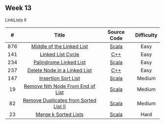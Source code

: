 ## Week 13

LinkLists II

| # | Title | Source Code | Difficulty |
|:---:|:---:|:---:|:---:|
| 876 | [Middle of the Linked List](https://leetcode-cn.com/problems/middle-of-the-linked-list/) | [Scala](https://github.com/Somainer/stca-weekly-challenge/tree/master/week13/876-middle-of-the-linked-list/middleNode.scala) | Easy |
| 141 | [Linked List Cycle](https://leetcode-cn.com/problems/linked-list-cycle/) | [C++](https://github.com/Somainer/stca-weekly-challenge/tree/master/week13/141-linked-list-cycle/hasCycle.cpp) | Easy |
| 234 | [Palindrome Linked List](https://leetcode-cn.com/problems/palindrome-linked-list/) | [Scala](https://github.com/Somainer/stca-weekly-challenge/tree/master/week13/234-palindrome-linked-list/isPalindrome.scala) | Easy |
| 237 | [Delete Node in a Linked List](https://leetcode-cn.com/problems/delete-node-in-a-linked-list/) | [C++](https://github.com/Somainer/stca-weekly-challenge/tree/master/week13/237-delete-node-in-a-linked-list/deleteNode.cpp) | Easy |
| 147 | [Insertion Sort List](https://leetcode-cn.com/problems/insertion-sort-list/) | [Scala](https://github.com/Somainer/stca-weekly-challenge/tree/master/week13/147-insertion-sort-list/insertionSortList.scala) | Medium |
| 19 | [Remove Nth Node From End of List](https://leetcode-cn.com/problems/remove-nth-node-from-end-of-list/) | [Scala](https://github.com/Somainer/stca-weekly-challenge/tree/master/week13/19-remove-nth-node-from-end-of-list/removeNthFromEnd.scala) | Medium |
| 82 | [Remove Duplicates from Sorted List II](https://leetcode-cn.com/problems/remove-duplicates-from-sorted-list-ii/) | [Scala](https://github.com/Somainer/stca-weekly-challenge/tree/master/week13/82-remove-duplicates-from-sorted-list-ii/deleteDuplicates.scala) | Medium |
| 23 | [Merge k Sorted Lists](https://leetcode-cn.com/problems/merge-k-sorted-lists/) | [Scala](https://github.com/Somainer/stca-weekly-challenge/tree/master/week13/23-merge-k-sorted-lists/mergeKLists.scala) | Hard |
